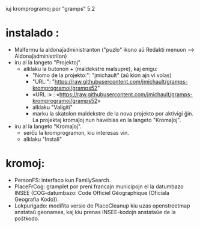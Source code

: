iuj kromprogramoj por "gramps" 5.2

# instalado :
* Malfermu la aldonaĵadministranton ("puzlo" ikono aŭ Redakti menuon --> Aldonaĵadministrilon)
* iru al la langeto "Projektoj".
  * alklaku la butonon + (maldekstre malsupre), kaj enigu:
    * "Nomo de la projekto:": "jmichault" (aŭ kion ajn vi volas)
    * "URL:": "<https://raw.githubusercontent.com/jmichault/gramps-kromprogramoj/gramps52>"
    * «URL :» : «<https://raw.githubusercontent.com/jmichault/gramps-kromprogramoj/gramps52>»
    * alklaku "Valigiti"
    * marku la skatolon maldekstre de la nova projekto por aktivigi ĝin.
       La projektaj kromaĵoj nun haveblas en la langeto "Kromaĵoj".
* iru al la langeto "Kromaĵoj".
  * serĉu la kromprogramon, kiu interesas vin.
  * alklaku "Instali"

# kromoj:
  * PersonFS: interfaco kun FamilySearch.
  * PlaceFrCog: gramplet por preni francajn municipojn el la datumbazo INSEE (COG-datumbazo: Code Officiel Géographique (Oficiala Geografia Kodo)).
  * Lokpurigado: modifita versio de PlaceCleanup kiu uzas openstreetmap anstataŭ geonames, kaj kiu prenas INSEE-kodojn anstataŭe de la poŝtkodo.
